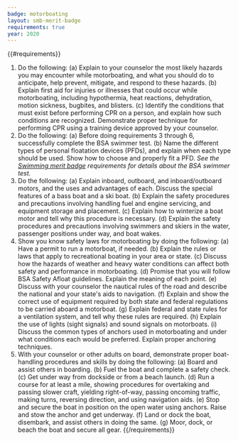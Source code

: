 ```yaml
---
badge: motorboating
layout: smb-merit-badge
requirements: true
year: 2020
---
```


{{#requirements}}
1. Do the following:
    (a) Explain to your counselor the most likely hazards you may encounter while motorboating, and what you should do to anticipate, help prevent, mitigate, and respond to these hazards.
    (b) Explain first aid for injuries or illnesses that could occur while motorboating, including hypothermia, heat reactions, dehydration, motion sickness, bugbites, and blisters.
    (c) Identify the conditions that must exist before performing CPR on a person, and explain how such conditions are recognized. Demonstrate proper technique for performing CPR using a training device approved by your counselor.
2. Do the following:
    (a) Before doing requirements 3 through 6, successfully complete the BSA swimmer test.
    (b) Name the different types of personal floatation devices (PFDs), and explain when each type should be used. Show how to choose and properly fit a PFD.
        *See the [Swimming merit badge](../swimming/) requirements for details about the BSA swimmer test.*
3. Do the following:
    (a) Explain inboard, outboard, and inboard/outboard motors, and the uses and advantages of each. Discuss the special features of a bass boat and a ski boat.
    (b) Explain the safety procedures and precautions involving handling fuel and engine servicing, and equipment storage and placement.
    (c) Explain how to winterize a boat motor and tell why this procedure is necessary.
    (d) Explain the safety procedures and precautions involving swimmers and skiers in the water, passenger positions under way, and boat wakes.
4. Show you know safety laws for motorboating by doing the following:
    (a) Have a permit to run a motorboat, if needed.
    (b) Explain the rules or laws that apply to recreational boating in your area or state.
    (c) Discuss how the hazards of weather and heavy water conditions can affect both safety and performance in motorboating.
    (d) Promise that you will follow BSA Safety Afloat guidelines. Explain the meaning of each point.
    (e) Discuss with your counselor the nautical rules of the road and describe the national and your state's aids to navigation.
    (f) Explain and show the correct use of equipment required by both state and federal regulations to be carried aboard a motorboat.
    (g) Explain federal and state rules for a ventilation system, and tell why these rules are required.
    (h) Explain the use of lights (sight signals) and sound signals on motorboats.
    (i) Discuss the common types of anchors used in motorboating and under what conditions each would be preferred. Explain proper anchoring techniques.
5. With your counselor or other adults on board, demonstrate proper boat-handling procedures and skills by doing the following:
    (a) Board and assist others in boarding.
    (b) Fuel the boat and complete a safety check.
    (c) Get under way from dockside or from a beach launch.
    (d) Run a course for at least a mile, showing procedures for overtaking and passing slower craft, yielding right-of-way, passing oncoming traffic, making turns, reversing direction, and using navigation aids.
    (e) Stop and secure the boat in position on the open water using anchors. Raise and stow the anchor and get underway.
    (f) Land or dock the boat, disembark, and assist others in doing the same.
    (g) Moor, dock, or beach the boat and secure all gear.
{{/requirements}}
